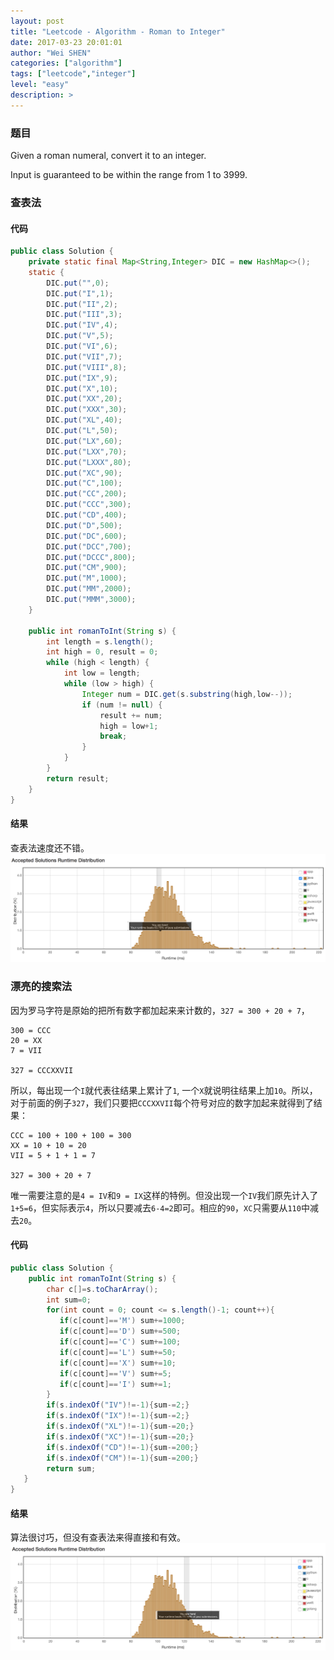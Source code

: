```yaml
---
layout: post
title: "Leetcode - Algorithm - Roman to Integer"
date: 2017-03-23 20:01:01
author: "Wei SHEN"
categories: ["algorithm"]
tags: ["leetcode","integer"]
level: "easy"
description: >
---
```


### 题目
Given a roman numeral, convert it to an integer.

Input is guaranteed to be within the range from 1 to 3999.

### 查表法

#### 代码
```java
public class Solution {
    private static final Map<String,Integer> DIC = new HashMap<>();
    static {
        DIC.put("",0);
        DIC.put("I",1);
        DIC.put("II",2);
        DIC.put("III",3);
        DIC.put("IV",4);
        DIC.put("V",5);
        DIC.put("VI",6);
        DIC.put("VII",7);
        DIC.put("VIII",8);
        DIC.put("IX",9);
        DIC.put("X",10);
        DIC.put("XX",20);
        DIC.put("XXX",30);
        DIC.put("XL",40);
        DIC.put("L",50);
        DIC.put("LX",60);
        DIC.put("LXX",70);
        DIC.put("LXXX",80);
        DIC.put("XC",90);
        DIC.put("C",100);
        DIC.put("CC",200);
        DIC.put("CCC",300);
        DIC.put("CD",400);
        DIC.put("D",500);
        DIC.put("DC",600);
        DIC.put("DCC",700);
        DIC.put("DCCC",800);
        DIC.put("CM",900);
        DIC.put("M",1000);
        DIC.put("MM",2000);
        DIC.put("MMM",3000);
    }

    public int romanToInt(String s) {
        int length = s.length();
        int high = 0, result = 0;
        while (high < length) {
            int low = length;
            while (low > high) {
                Integer num = DIC.get(s.substring(high,low--));
                if (num != null) {
                    result += num;
                    high = low+1;
                    break;
                }
            }
        }
        return result;
    }
}
```

#### 结果
查表法速度还不错。
![roman-to-int-1](/images/leetcode/roman-to-int-1.png)

### 漂亮的搜索法
因为罗马字符是原始的把所有数字都加起来来计数的，`327 = 300 + 20 + 7`，
```
300 = CCC
20 = XX
7 = VII

327 = CCCXXVII
```
所以，每出现一个`I`就代表往结果上累计了`1`, 一个`X`就说明往结果上加`10`。所以，对于前面的例子`327`，我们只要把`CCCXXVII`每个符号对应的数字加起来就得到了结果：
```
CCC = 100 + 100 + 100 = 300
XX = 10 + 10 = 20
VII = 5 + 1 + 1 = 7

327 = 300 + 20 + 7
```
唯一需要注意的是`4 = IV`和`9 = IX`这样的特例。但没出现一个`IV`我们原先计入了`1+5=6`，但实际表示`4`，所以只要减去`6-4=2`即可。相应的`90`，`XC`只需要从`110`中减去`20`。

#### 代码
```java
public class Solution {
    public int romanToInt(String s) {
        char c[]=s.toCharArray();
        int sum=0;
        for(int count = 0; count <= s.length()-1; count++){
           if(c[count]=='M') sum+=1000;
           if(c[count]=='D') sum+=500;
           if(c[count]=='C') sum+=100;
           if(c[count]=='L') sum+=50;
           if(c[count]=='X') sum+=10;
           if(c[count]=='V') sum+=5;
           if(c[count]=='I') sum+=1;
        }
        if(s.indexOf("IV")!=-1){sum-=2;}
        if(s.indexOf("IX")!=-1){sum-=2;}
        if(s.indexOf("XL")!=-1){sum-=20;}
        if(s.indexOf("XC")!=-1){sum-=20;}
        if(s.indexOf("CD")!=-1){sum-=200;}
        if(s.indexOf("CM")!=-1){sum-=200;}
        return sum;
   }
}
```

#### 结果
算法很讨巧，但没有查表法来得直接和有效。
![roman-to-int-2](/images/leetcode/roman-to-int-2.png)
